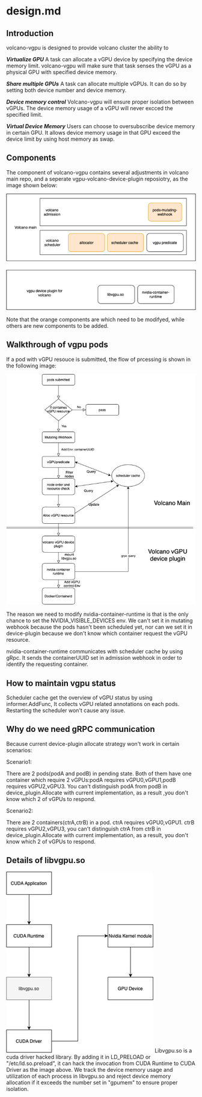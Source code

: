 # design.md

## Introduction

volcano-vgpu is designed to provide volcano cluster the ability to 

***Virtualize GPU*** A task can allocate a vGPU device by specifying the device memory limit. volcano-vgpu will make sure that task senses the vGPU as a physical GPU with specified device memory.

***Share multiple GPUs*** A task can allocate multiple vGPUs. It can do so by setting both device number and device memory.

***Device memory control*** Volcano-vgpu will ensure proper isolation between vGPUs. The device memory usage of a vGPU will never excced the specified limit.

***Virtual Device Memory*** Users can choose to oversubscribe device memory in certain GPU. It allows device memory usage in that GPU exceed the device limit by using host memory as swap.

## Components

The component of volcano-vgpu contains several adjustments in volcano main repo, and a seperate vgpu-volcano-device-plugin reposiotry, as the image shown below:

![img](./images/vgpu-components.png)

Note that the orange components are which need to be modifyed, while others are new components to be added.


## Walkthrough of vgpu pods

If a pod with vGPU resouce is submitted, the flow of prcessing is shown in the following image:

![img](./images/vgpu-podflow.jpg)

The reason we need to modify nvidia-container-runtime is that is the only chance to set the NVIDIA_VISIBLE_DEVICES env. We can't set it in mutating webhook because the pods hasn't been scheduled yet, nor can we set it in device-plugin because we don't know which container request the vGPU resource.

nvidia-container-runtime communicates with scheduler cache by using gRpc. It sends the containerUUID set in admission webhook in order to identify the requesting container.

## How to maintain vgpu status

Scheduler cache get the overview of vGPU status by using informer.AddFunc, It collects vGPU related annotations on each pods. Restarting the scheduler won't cause any issue.

## Why do we need gRPC communication

Because current device-plugin allocate strategy won't work in certain scenarios:

Scenario1:

There are 2 pods(podA and podB) in pending state. Both of them have one container which require 2 vGPUs:podA requires vGPU0,vGPU1,podB requires vGPU2,vGPU3. You can't distinguish podA from podB in device_plugin.Allocate with current implementation, as a result ,you don't know which 2 of vGPUs to respond.

Scenario2:

There are 2 containers(ctrA,ctrB) in a pod. ctrA requires vGPU0,vGPU1. ctrB requires vGPU2,vGPU3, you can't distinguish ctrA from ctrB in device_plugin.Allocate with current implementation, as a result, you don't know which 2 of vGPUs to respond.

## Details of libvgpu.so

![img](./images/libvgpu.jpg)
Libvgpu.so is a cuda driver hacked library. By adding it in LD_PRELOAD or "/etc/ld.so.preload", it can hack the invocation from CUDA Runtime to CUDA Driver as the image above. We track the device memory usage and utilization of each process in libvgpu.so and reject device memory allocation if it exceeds the number set in "gpumem" to ensure proper isolation. 







